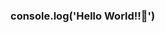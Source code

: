### console.log('Hello World!!👋')

<!--
**leomza/leomza** is a ✨ _special_ ✨ repository because its `README.md` (this file) appears on your GitHub profile.

Currently working as a Freelancer and at UpNext. I have two degrees in Business Management and in Accounting, but programming is my passion, I love it! I enjoy working with React, Angular, NodeJS and of course as databases I use MongoDB, MYSQL and Firebase. Something that I enjoy about programming is that you never stop to learn!

- 📫 How to reach me: leo.stackdev@gmail.com

![](http://www.reactiongifs.us/wp-content/uploads/2013/10/nuh_uh_conan_obrien.gif)
-->
